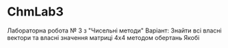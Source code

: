 # ChmLab3
Лабораторна робота № 3 з "Чисельні методи"
Варіант: Знайти всі власні вектори та власні значення матриці 4х4 методом обертань Якобі
